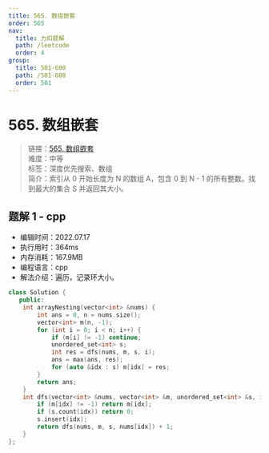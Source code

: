 ```yaml
---
title: 565. 数组嵌套
order: 565
nav:
  title: 力扣题解
  path: /leetcode
  order: 4
group:
  title: 501-600
  path: /501-600
  order: 501
---
```


# 565. 数组嵌套

> 链接：[565. 数组嵌套](https://leetcode.cn/problems/array-nesting/)  
> 难度：中等  
> 标签：深度优先搜索、数组  
> 简介：索引从 0 开始长度为 N 的数组 A，包含 0 到 N - 1 的所有整数。找到最大的集合 S 并返回其大小。

## 题解 1 - cpp

- 编辑时间：2022.07.17
- 执行用时：364ms
- 内存消耗：167.9MB
- 编程语言：cpp
- 解法介绍：遍历，记录环大小。

```cpp
class Solution {
   public:
    int arrayNesting(vector<int> &nums) {
        int ans = 0, n = nums.size();
        vector<int> m(n, -1);
        for (int i = 0; i < n; i++) {
            if (m[i] != -1) continue;
            unordered_set<int> s;
            int res = dfs(nums, m, s, i);
            ans = max(ans, res);
            for (auto &idx : s) m[idx] = res;
        }
        return ans;
    }
    int dfs(vector<int> &nums, vector<int> &m, unordered_set<int> &s, int idx) {
        if (m[idx] != -1) return m[idx];
        if (s.count(idx)) return 0;
        s.insert(idx);
        return dfs(nums, m, s, nums[idx]) + 1;
    }
};
```
